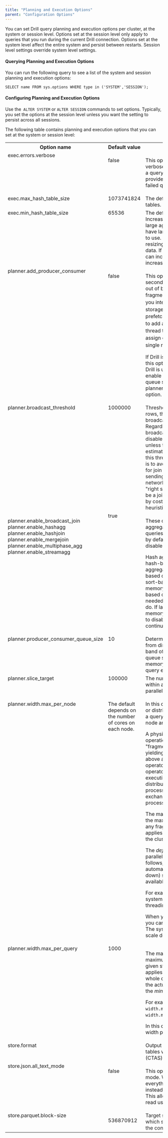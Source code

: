 ```yaml
---
title: "Planning and Execution Options"
parent: "Configuration Options"
---
```

You can set Drill query planning and execution options per cluster, at the
system or session level. Options set at the session level only apply to
queries that you run during the current Drill connection. Options set at the
system level affect the entire system and persist between restarts. Session
level settings override system level settings.

#### Querying Planning and Execution Options

You can run the following query to see a list of the system and session
planning and execution options:

    SELECT name FROM sys.options WHERE type in ('SYSTEM','SESSION');

#### Configuring Planning and Execution Options

Use the` ALTER SYSTEM` or `ALTER SESSION` commands to set options. Typically,
you set the options at the session level unless you want the setting to
persist across all sessions.

The following table contains planning and execution options that you can set
at the system or session level:

<table ><tbody><tr><th >Option name</th><th >Default value</th><th >Description</th></tr><tr><td valign="top" colspan="1" >exec.errors.verbose</td><td valign="top" colspan="1" ><p>false</p></td><td valign="top" colspan="1" ><p>This option enables or disables the verbose message that Drill returns when a query fails. When enabled, Drill provides additional information about failed queries.</p></td></tr><tr><td valign="top" colspan="1" ><span>exec.max_hash_table_size</span></td><td valign="top" colspan="1" >1073741824</td><td valign="top" colspan="1" ><span>The default maximum size for hash tables.</span></td></tr><tr><td valign="top" colspan="1" >exec.min_hash_table_size</td><td valign="top" colspan="1" >65536</td><td valign="top" colspan="1" >The default starting size for hash tables. Increasing this size is useful for very large aggregations or joins when you have large amounts of memory for Drill to use. Drill can spend a lot of time resizing the hash table as it finds new data. If you have large data sets, you can increase this hash table size to increase performance.</td></tr><tr><td valign="top" colspan="1" >planner.add_producer_consumer</td><td valign="top" colspan="1" ><p>false</p><p> </p></td><td valign="top" colspan="1" ><p>This option enables or disables a secondary reading thread that works out of band of the rest of the scanning fragment to prefetch data from disk. <span style="line-height: 1.4285715;background-color: transparent;">If you interact with a certain type of storage medium that is slow or does not prefetch much data, this option tells Drill to add a producer consumer reading thread to the operation. Drill can then assign one thread that focuses on a single reading fragment. </span></p><p>If Drill is using memory, you can disable this option to get better performance. If Drill is using disk space, you should enable this option and set a reasonable queue size for the planner.producer_consumer_queue_size option.</p></td></tr><tr><td valign="top" colspan="1" >planner.broadcast_threshold</td><td valign="top" colspan="1" >1000000</td><td valign="top" colspan="1" ><span style="color: rgb(34,34,34);">Threshold, in terms of a number of rows, that determines whether a broadcast join is chosen for a query. Regardless of the setting of the broadcast_join option (enabled or disabled), a broadcast join is not chosen unless the right side of the join is estimated to contain fewer rows than this threshold. The intent of this option is to avoid broadcasting too many rows for join purposes. Broadcasting involves sending data across nodes and is a network-intensive operation. (The &quot;right side&quot; of the join, which may itself be a join or simply a table, is determined by cost-based optimizations and heuristics during physical planning.)</span></td></tr><tr><td valign="top" colspan="1" ><p>planner.enable_broadcast_join<br />planner.enable_hashagg<br />planner.enable_hashjoin<br />planner.enable_mergejoin<br />planner.enable_multiphase_agg<br />planner.enable_streamagg</p></td><td valign="top" colspan="1" >true</td><td valign="top" colspan="1" ><p>These options enable or disable specific aggregation and join operators for queries. These operators are all enabled by default and in general should not be disabled.</p><p>Hash aggregation and hash join are hash-based operations. Streaming aggregation and merge join are sort-based operations. Both hash-based and sort-based operations consume memory; however, currently, hash-based operations do not spill to disk as needed, but the sort-based operations do. If large hash operations do not fit in memory on your system, you may need to disable these operations. Queries will continue to run, using alternative plans.</p></td></tr><tr><td valign="top" colspan="1" >planner.producer_consumer_queue_size</td><td valign="top" colspan="1" >10</td><td valign="top" colspan="1" >Determines how much data to prefetch from disk (in record batches) out of band of query execution. The larger the queue size, the greater the amount of memory that the queue and overall query execution consumes.</td></tr><tr><td valign="top" colspan="1" >planner.slice_target</td><td valign="top" colspan="1" >100000</td><td valign="top" colspan="1" >The number of records manipulated within a fragment before Drill parallelizes them.</td></tr><tr><td valign="top" colspan="1" ><p>planner.width.max_per_node</p><p> </p></td><td valign="top" colspan="1" ><p>The default depends on the number of cores on each node.</p></td><td valign="top" colspan="1" ><p>In this context &quot;width&quot; refers to fanout or distribution potential: the ability to run a query in parallel across the cores on a node and the nodes on a cluster.</p><p><span>A physical plan consists of intermediate operations, known as query &quot;fragments,&quot; that run concurrently, yielding opportunities for parallelism above and below each exchange operator in the plan. An exchange operator represents a breakpoint in the execution flow where processing can be distributed. For example, a single-process scan of a file may flow into an exchange operator, followed by a multi-process aggregation fragment.</span><span> </span></p><p>The maximum width per node defines the maximum degree of parallelism for any fragment of a query, but the setting applies at the level of a single node in the cluster.</p><p>The <em>default</em> maximum degree of parallelism per node is calculated as follows, with the theoretical maximum automatically scaled back (and rounded down) so that only 70% of the actual available capacity is taken into account:</p><div class="code panel pdl" style="border-width: 1px;"><div class="codeContent panelContent pdl">
<script type="syntaxhighlighter" class="theme: Default; brush: java; gutter: false"><![CDATA[number of active drillbits (typically one per node) 
* number of cores per node
* 0.7]]></script>
</div></div><p>For example, on a single-node test system with 2 cores and hyper-threading enabled:</p><div class="code panel pdl" style="border-width: 1px;"><div class="codeContent panelContent pdl">
<script type="syntaxhighlighter" class="theme: Default; brush: java; gutter: false"><![CDATA[1 * 4 * 0.7 = 3]]></script>
</div></div><p>When you modify the default setting, you can supply any meaningful number. The system does not automatically scale down your setting.</p></td></tr><tr><td valign="top" colspan="1" >planner.width.max_per_query</td><td valign="top" colspan="1" >1000</td><td valign="top" colspan="1" ><p>The max_per_query value also sets the maximum degree of parallelism for any given stage of a query, but the setting applies to the query as executed by the whole cluster (multiple nodes). In effect, the actual maximum width per query is the <em>minimum of two values</em>:</p><div class="code panel pdl" style="border-width: 1px;"><div class="codeContent panelContent pdl">
<script type="syntaxhighlighter" class="theme: Default; brush: java; gutter: false"><![CDATA[min((number of nodes * width.max_per_node), width.max_per_query)]]></script>
</div></div><p>For example, on a 4-node cluster where <span><code>width.max_per_node</code> is set to 6 and </span><span><code>width.max_per_query</code> is set to 30:</span></p><div class="code panel pdl" style="border-width: 1px;"><div class="codeContent panelContent pdl">
<script type="syntaxhighlighter" class="theme: Default; brush: java; gutter: false"><![CDATA[min((4 * 6), 30) = 24]]></script>
</div></div><p>In this case, the effective maximum width per query is 24, not 30.</p></td></tr><tr><td valign="top" colspan="1" >store.format</td><td valign="top" colspan="1" > </td><td valign="top" colspan="1" >Output format for data that is written to tables with the CREATE TABLE AS (CTAS) command.</td></tr><tr><td valign="top" colspan="1" >store.json.all_text_mode</td><td valign="top" colspan="1" ><p>false</p></td><td valign="top" colspan="1" ><p>This option enables or disables text mode. When enabled, Drill reads everything in JSON as a text object instead of trying to interpret data types. This allows complicated JSON to be read using CASE and CAST.</p></td></tr><tr><td valign="top" >store.parquet.block-size</td><td valign="top" ><p>536870912</p></td><td valign="top" >T<span style="color: rgb(34,34,34);">arget size for a parquet row group, which should be equal to or less than the configured HDFS block size. </span></td></tr></tbody></table>